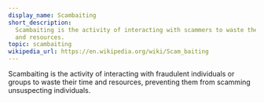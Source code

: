 ```yaml
---
display_name: Scambaiting
short_description:
  Scambaiting is the activity of interacting with scammers to waste their time
  and resources.
topic: scambaiting
wikipedia_url: https://en.wikipedia.org/wiki/Scam_baiting
---
```


Scambaiting is the activity of interacting with fraudulent individuals or groups
to waste their time and resources, preventing them from scamming unsuspecting
individuals.
